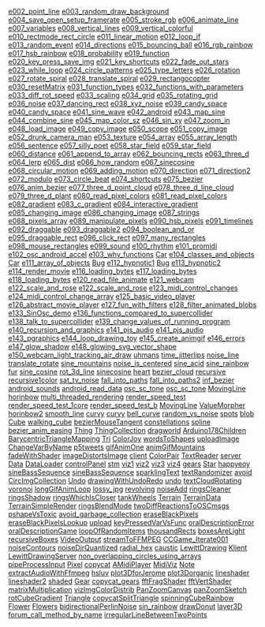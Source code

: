 [e002_point_line](https://github.com/hamoid/Fun-Programming/blob/master/processing/01/e002_point_line/) [e003_random_draw_background](https://github.com/hamoid/Fun-Programming/blob/master/processing/01/e003_random_draw_background/) [e004_save_open_setup_framerate](https://github.com/hamoid/Fun-Programming/blob/master/processing/01/e004_save_open_setup_framerate/) [e005_stroke_rgb](https://github.com/hamoid/Fun-Programming/blob/master/processing/01/e005_stroke_rgb/) [e006_animate_line](https://github.com/hamoid/Fun-Programming/blob/master/processing/01/e006_animate_line/) [e007_variables](https://github.com/hamoid/Fun-Programming/blob/master/processing/01/e007_variables/) [e008_vertical_lines](https://github.com/hamoid/Fun-Programming/blob/master/processing/01/e008_vertical_lines/) [e009_vertical_colorful](https://github.com/hamoid/Fun-Programming/blob/master/processing/01/e009_vertical_colorful/) [e010_rectmode_rect_circle](https://github.com/hamoid/Fun-Programming/blob/master/processing/01/e010_rectmode_rect_circle/) [e011_linear_motion](https://github.com/hamoid/Fun-Programming/blob/master/processing/01/e011_linear_motion/) [e012_loop_if](https://github.com/hamoid/Fun-Programming/blob/master/processing/01/e012_loop_if/) [e013_random_event](https://github.com/hamoid/Fun-Programming/blob/master/processing/01/e013_random_event/) [e014_directions](https://github.com/hamoid/Fun-Programming/blob/master/processing/01/e014_directions/) [e015_bouncing_ball](https://github.com/hamoid/Fun-Programming/blob/master/processing/01/e015_bouncing_ball/) [e016_rgb_rainbow](https://github.com/hamoid/Fun-Programming/blob/master/processing/01/e016_rgb_rainbow/) [e017_hsb_rainbow](https://github.com/hamoid/Fun-Programming/blob/master/processing/01/e017_hsb_rainbow/) [e018_probability](https://github.com/hamoid/Fun-Programming/blob/master/processing/01/e018_probability/) [e019_function](https://github.com/hamoid/Fun-Programming/blob/master/processing/01/e019_function/) [e020_key_press_save_img](https://github.com/hamoid/Fun-Programming/blob/master/processing/01/e020_key_press_save_img/) [e021_key_shortcuts](https://github.com/hamoid/Fun-Programming/blob/master/processing/01/e021_key_shortcuts/) [e022_fade_out_stars](https://github.com/hamoid/Fun-Programming/blob/master/processing/01/e022_fade_out_stars/) [e023_while_loop](https://github.com/hamoid/Fun-Programming/blob/master/processing/01/e023_while_loop/) [e024_circle_patterns](https://github.com/hamoid/Fun-Programming/blob/master/processing/01/e024_circle_patterns/) [e025_type_letters](https://github.com/hamoid/Fun-Programming/blob/master/processing/01/e025_type_letters/) [e026_rotation](https://github.com/hamoid/Fun-Programming/blob/master/processing/02/e026_rotation/) [e027_rotate_spiral](https://github.com/hamoid/Fun-Programming/blob/master/processing/02/e027_rotate_spiral/) [e028_translate_spiral](https://github.com/hamoid/Fun-Programming/blob/master/processing/02/e028_translate_spiral/) [e029_rectangocopter](https://github.com/hamoid/Fun-Programming/blob/master/processing/02/e029_rectangocopter/) [e030_resetMatrix](https://github.com/hamoid/Fun-Programming/blob/master/processing/02/e030_resetMatrix/) [e031_function_types](https://github.com/hamoid/Fun-Programming/blob/master/processing/02/e031_function_types/) [e032_functions_with_parameters](https://github.com/hamoid/Fun-Programming/blob/master/processing/02/e032_functions_with_parameters/) [e033_diff_rot_speed](https://github.com/hamoid/Fun-Programming/blob/master/processing/02/e033_diff_rot_speed/) [e033_scaling](https://github.com/hamoid/Fun-Programming/blob/master/processing/02/e033_scaling/) [e034_grid](https://github.com/hamoid/Fun-Programming/blob/master/processing/02/e034_grid/) [e035_rotating_grid](https://github.com/hamoid/Fun-Programming/blob/master/processing/02/e035_rotating_grid/) [e036_noise](https://github.com/hamoid/Fun-Programming/blob/master/processing/02/e036_noise/) [e037_dancing_rect](https://github.com/hamoid/Fun-Programming/blob/master/processing/02/e037_dancing_rect/) [e038_xyz_noise](https://github.com/hamoid/Fun-Programming/blob/master/processing/02/e038_xyz_noise/) [e039_candy_space](https://github.com/hamoid/Fun-Programming/blob/master/processing/02/e039_candy_space/) [e040_candy_space](https://github.com/hamoid/Fun-Programming/blob/master/processing/02/e040_candy_space/) [e041_sine_wave](https://github.com/hamoid/Fun-Programming/blob/master/processing/02/e041_sine_wave/) [e042_android](https://github.com/hamoid/Fun-Programming/blob/master/processing/02/e042_android/) [e043_map_sine](https://github.com/hamoid/Fun-Programming/blob/master/processing/02/e043_map_sine/) [e044_combine_sine](https://github.com/hamoid/Fun-Programming/blob/master/processing/02/e044_combine_sine/) [e045_map_color_sz](https://github.com/hamoid/Fun-Programming/blob/master/processing/02/e045_map_color_sz/) [e046_sin_xy](https://github.com/hamoid/Fun-Programming/blob/master/processing/02/e046_sin_xy/) [e047_zoom_in](https://github.com/hamoid/Fun-Programming/blob/master/processing/02/e047_zoom_in/) [e048_load_image](https://github.com/hamoid/Fun-Programming/blob/master/processing/02/e048_load_image/) [e049_copy_image](https://github.com/hamoid/Fun-Programming/blob/master/processing/02/e049_copy_image/) [e050_scope](https://github.com/hamoid/Fun-Programming/blob/master/processing/02/e050_scope/) [e051_copy_image](https://github.com/hamoid/Fun-Programming/blob/master/processing/03/e051_copy_image/) [e052_drunk_camera_man](https://github.com/hamoid/Fun-Programming/blob/master/processing/03/e052_drunk_camera_man/) [e053_texture](https://github.com/hamoid/Fun-Programming/blob/master/processing/03/e053_texture/) [e054_array](https://github.com/hamoid/Fun-Programming/blob/master/processing/03/e054_array/) [e055_array_length](https://github.com/hamoid/Fun-Programming/blob/master/processing/03/e055_array_length/) [e056_sentence](https://github.com/hamoid/Fun-Programming/blob/master/processing/03/e056_sentence/) [e057_silly_poet](https://github.com/hamoid/Fun-Programming/blob/master/processing/03/e057_silly_poet/) [e058_star_field](https://github.com/hamoid/Fun-Programming/blob/master/processing/03/e058_star_field/) [e059_star_field](https://github.com/hamoid/Fun-Programming/blob/master/processing/03/e059_star_field/) [e060_distance](https://github.com/hamoid/Fun-Programming/blob/master/processing/03/e060_distance/) [e061_append_to_array](https://github.com/hamoid/Fun-Programming/blob/master/processing/03/e061_append_to_array/) [e062_bouncing_rects](https://github.com/hamoid/Fun-Programming/blob/master/processing/03/e062_bouncing_rects/) [e063_three_d](https://github.com/hamoid/Fun-Programming/blob/master/processing/03/e063_three_d/) [e064_lerp](https://github.com/hamoid/Fun-Programming/blob/master/processing/03/e064_lerp/) [e065_dist](https://github.com/hamoid/Fun-Programming/blob/master/processing/03/e065_dist/) [e066_how_random](https://github.com/hamoid/Fun-Programming/blob/master/processing/03/e066_how_random/) [e067_sinecosine](https://github.com/hamoid/Fun-Programming/blob/master/processing/03/e067_sinecosine/) [e068_circular_motion](https://github.com/hamoid/Fun-Programming/blob/master/processing/03/e068_circular_motion/) [e069_adding_motion](https://github.com/hamoid/Fun-Programming/blob/master/processing/03/e069_adding_motion/) [e070_direction](https://github.com/hamoid/Fun-Programming/blob/master/processing/03/e070_direction/) [e071_direction2](https://github.com/hamoid/Fun-Programming/blob/master/processing/03/e071_direction2/) [e072_modulo](https://github.com/hamoid/Fun-Programming/blob/master/processing/03/e072_modulo/) [e073_circle_beat](https://github.com/hamoid/Fun-Programming/blob/master/processing/03/e073_circle_beat/) [e074_shortcuts](https://github.com/hamoid/Fun-Programming/blob/master/processing/03/e074_shortcuts/) [e075_bezier](https://github.com/hamoid/Fun-Programming/blob/master/processing/03/e075_bezier/) [e076_anim_bezier](https://github.com/hamoid/Fun-Programming/blob/master/processing/04/e076_anim_bezier/) [e077_three_d_point_cloud](https://github.com/hamoid/Fun-Programming/blob/master/processing/04/e077_three_d_point_cloud/) [e078_three_d_line_cloud](https://github.com/hamoid/Fun-Programming/blob/master/processing/04/e078_three_d_line_cloud/) [e079_three_d_plant](https://github.com/hamoid/Fun-Programming/blob/master/processing/04/e079_three_d_plant/) [e080_read_pixel_colors](https://github.com/hamoid/Fun-Programming/blob/master/processing/04/e080_read_pixel_colors/) [e081_read_pixel_colors](https://github.com/hamoid/Fun-Programming/blob/master/processing/04/e081_read_pixel_colors/) [e082_gradient](https://github.com/hamoid/Fun-Programming/blob/master/processing/04/e082_gradient/) [e083_c_gradient](https://github.com/hamoid/Fun-Programming/blob/master/processing/04/e083_c_gradient/) [e084_interactive_gradient](https://github.com/hamoid/Fun-Programming/blob/master/processing/04/e084_interactive_gradient/) [e085_changing_image](https://github.com/hamoid/Fun-Programming/blob/master/processing/04/e085_changing_image/) [e086_changing_image](https://github.com/hamoid/Fun-Programming/blob/master/processing/04/e086_changing_image/) [e087_strings](https://github.com/hamoid/Fun-Programming/blob/master/processing/04/e087_strings/) [e088_pixels_array](https://github.com/hamoid/Fun-Programming/blob/master/processing/04/e088_pixels_array/) [e089_manipulate_pixels](https://github.com/hamoid/Fun-Programming/blob/master/processing/04/e089_manipulate_pixels/) [e090_hsb_pixels](https://github.com/hamoid/Fun-Programming/blob/master/processing/04/e090_hsb_pixels/) [e091_timelines](https://github.com/hamoid/Fun-Programming/blob/master/processing/04/e091_timelines/) [e092_draggable](https://github.com/hamoid/Fun-Programming/blob/master/processing/04/e092_draggable/) [e093_draggable2](https://github.com/hamoid/Fun-Programming/blob/master/processing/04/e093_draggable2/) [e094_boolean_and_or](https://github.com/hamoid/Fun-Programming/blob/master/processing/04/e094_boolean_and_or/) [e095_draggable_rect](https://github.com/hamoid/Fun-Programming/blob/master/processing/04/e095_draggable_rect/) [e096_click_rect](https://github.com/hamoid/Fun-Programming/blob/master/processing/04/e096_click_rect/) [e097_many_rectangles](https://github.com/hamoid/Fun-Programming/blob/master/processing/04/e097_many_rectangles/) [e098_mouse_rectangles](https://github.com/hamoid/Fun-Programming/blob/master/processing/04/e098_mouse_rectangles/) [e099_sound](https://github.com/hamoid/Fun-Programming/blob/master/processing/04/e099_sound/) [e100_rhythm](https://github.com/hamoid/Fun-Programming/blob/master/processing/04/e100_rhythm/) [e101_promidi](https://github.com/hamoid/Fun-Programming/blob/master/processing/05/e101_promidi/) [e102_osc_android_accel](https://github.com/hamoid/Fun-Programming/blob/master/processing/05/e102_osc_android_accel/) [e103_why_functions](https://github.com/hamoid/Fun-Programming/blob/master/processing/05/e103_why_functions/) [Car](https://github.com/hamoid/Fun-Programming/blob/master/processing/05/e104_classes_and_objects/) [e104_classes_and_objects](https://github.com/hamoid/Fun-Programming/blob/master/processing/05/e104_classes_and_objects/) [Car](https://github.com/hamoid/Fun-Programming/blob/master/processing/05/e111_array_of_objects/) [e111_array_of_objects](https://github.com/hamoid/Fun-Programming/blob/master/processing/05/e111_array_of_objects/) [Bug](https://github.com/hamoid/Fun-Programming/blob/master/processing/05/e112_hypnotic1/) [e112_hypnotic1](https://github.com/hamoid/Fun-Programming/blob/master/processing/05/e112_hypnotic1/) [Bug](https://github.com/hamoid/Fun-Programming/blob/master/processing/05/e113_hypnotic2/) [e113_hypnotic2](https://github.com/hamoid/Fun-Programming/blob/master/processing/05/e113_hypnotic2/) [e114_render_movie](https://github.com/hamoid/Fun-Programming/blob/master/processing/05/e114_render_movie/) [e116_loading_bytes](https://github.com/hamoid/Fun-Programming/blob/master/processing/05/e116_loading_bytes/) [e117_loading_bytes](https://github.com/hamoid/Fun-Programming/blob/master/processing/05/e117_loading_bytes/) [e118_loading_bytes](https://github.com/hamoid/Fun-Programming/blob/master/processing/05/e118_loading_bytes/) [e120_read_file_animate](https://github.com/hamoid/Fun-Programming/blob/master/processing/05/e120_read_file_animate/) [e121_webcam](https://github.com/hamoid/Fun-Programming/blob/master/processing/05/e121_webcam/) [e122_scale_and_rose](https://github.com/hamoid/Fun-Programming/blob/master/processing/05/e122_scale_and_rose/) [e122_scale_and_rose](https://github.com/hamoid/Fun-Programming/blob/master/processing/05/e122_scale_and_rose/web-export/) [e123_midi_control_changes](https://github.com/hamoid/Fun-Programming/blob/master/processing/05/e123_midi_control_changes/) [e124_midi_control_change_array](https://github.com/hamoid/Fun-Programming/blob/master/processing/05/e124_midi_control_change_array/) [e125_basic_video_player](https://github.com/hamoid/Fun-Programming/blob/master/processing/05/e125_basic_video_player/) [e126_abstract_movie_player](https://github.com/hamoid/Fun-Programming/blob/master/processing/06/e126_abstract_movie_player/) [e127_fun_with_filters](https://github.com/hamoid/Fun-Programming/blob/master/processing/06/e127_fun_with_filters/) [e128_filter_animated_blobs](https://github.com/hamoid/Fun-Programming/blob/master/processing/06/e128_filter_animated_blobs/) [e133_SinOsc_demo](https://github.com/hamoid/Fun-Programming/blob/master/processing/06/e133_SinOsc_demo/) [e136_functions_compared_to_supercollider](https://github.com/hamoid/Fun-Programming/blob/master/processing/06/e136_functions_compared_to_supercollider/) [e138_talk_to_supercollider](https://github.com/hamoid/Fun-Programming/blob/master/processing/06/e138_talk_to_supercollider/) [e139_change_values_of_running_program](https://github.com/hamoid/Fun-Programming/blob/master/processing/06/e139_change_values_of_running_program/) [e140_recursion_and_graphics](https://github.com/hamoid/Fun-Programming/blob/master/processing/06/e140_recursion_and_graphics/) [e141_pjs_audio](https://github.com/hamoid/Fun-Programming/blob/master/processing/06/e141_pjs_audio/) [e141_pjs_audio](https://github.com/hamoid/Fun-Programming/blob/master/processing/06/e141_pjs_audio/web-export/) [e143_pgraphics](https://github.com/hamoid/Fun-Programming/blob/master/processing/06/e143_pgraphics/) [e144_loop_drawing_toy](https://github.com/hamoid/Fun-Programming/blob/master/processing/06/e144_loop_drawing_toy/) [e145_create_animgif](https://github.com/hamoid/Fun-Programming/blob/master/processing/06/e145_create_animgif/) [e146_errors](https://github.com/hamoid/Fun-Programming/blob/master/processing/06/e146_errors/) [e147_glow_shadow](https://github.com/hamoid/Fun-Programming/blob/master/processing/06/e147_glow_shadow/) [e148_glowing_svg_vector_shape](https://github.com/hamoid/Fun-Programming/blob/master/processing/06/e148_glowing_svg_vector_shape/) [e150_webcam_light_tracking_air_draw](https://github.com/hamoid/Fun-Programming/blob/master/processing/06/e150_webcam_light_tracking_air_draw/) [uhmans](https://github.com/hamoid/Fun-Programming/blob/master/processing/ideas/2006/04/22/uhmans/) [time_jitterlips](https://github.com/hamoid/Fun-Programming/blob/master/processing/ideas/2011/08/15/time_jitterlips/) [noise_line](https://github.com/hamoid/Fun-Programming/blob/master/processing/ideas/2011/08/noise_line/) [translate_rotate](https://github.com/hamoid/Fun-Programming/blob/master/processing/ideas/2011/08/translate_rotate/) [sine_mountains](https://github.com/hamoid/Fun-Programming/blob/master/processing/ideas/2011/09/21/sine_mountains/) [noise_is_centered](https://github.com/hamoid/Fun-Programming/blob/master/processing/ideas/2011/09/28/noise_is_centered/) [sine_acid](https://github.com/hamoid/Fun-Programming/blob/master/processing/ideas/2011/09/sine_acid/) [sine_rainbow](https://github.com/hamoid/Fun-Programming/blob/master/processing/ideas/2011/09/sine_rainbow/) [fur](https://github.com/hamoid/Fun-Programming/blob/master/processing/ideas/2011/10/06/fur/) [sine_cosine](https://github.com/hamoid/Fun-Programming/blob/master/processing/ideas/2011/10/07/sine_cosine/) [rot_3d_line](https://github.com/hamoid/Fun-Programming/blob/master/processing/ideas/2011/10/12/rot_3d_line/) [sinecosine](https://github.com/hamoid/Fun-Programming/blob/master/processing/ideas/2011/10/17/sinecosine/) [heart](https://github.com/hamoid/Fun-Programming/blob/master/processing/ideas/2011/10/26/heart/) [bezier_cloud](https://github.com/hamoid/Fun-Programming/blob/master/processing/ideas/2011/10/30/bezier_cloud/) [recursive](https://github.com/hamoid/Fun-Programming/blob/master/processing/ideas/2011/11/13/recursive/) [recursive1color](https://github.com/hamoid/Fun-Programming/blob/master/processing/ideas/2011/11/14/recursive1color/) [sat_tv_noise](https://github.com/hamoid/Fun-Programming/blob/master/processing/ideas/2011/12/03/sat_tv_noise/) [fall_into_paths](https://github.com/hamoid/Fun-Programming/blob/master/processing/ideas/2012/02/15/fall_into_paths/) [fall_into_paths2](https://github.com/hamoid/Fun-Programming/blob/master/processing/ideas/2012/02/18/fall_into_paths2/) [inf_bezier](https://github.com/hamoid/Fun-Programming/blob/master/processing/ideas/2012/02/18/inf_bezier/) [android_sounds](https://github.com/hamoid/Fun-Programming/blob/master/processing/ideas/2012/02/23/android_sounds/) [android_read_data](https://github.com/hamoid/Fun-Programming/blob/master/processing/ideas/2012/03/07/android_read_data/) [osc_sc_tone](https://github.com/hamoid/Fun-Programming/blob/master/processing/ideas/2012/03/09/osc_sc_tone/) [osc_sc_tone](https://github.com/hamoid/Fun-Programming/blob/master/processing/ideas/2012/03/09/osc_sc_tone/) [MovingLine](https://github.com/hamoid/Fun-Programming/blob/master/processing/ideas/2012/03/10/horinbow/) [horinbow](https://github.com/hamoid/Fun-Programming/blob/master/processing/ideas/2012/03/10/horinbow/) [multi_threaded_rendering](https://github.com/hamoid/Fun-Programming/blob/master/processing/ideas/2012/03/15/multi_threaded_rendering/) [render_speed_test](https://github.com/hamoid/Fun-Programming/blob/master/processing/ideas/2012/03/15/render_speed_test/) [render_speed_test_1core](https://github.com/hamoid/Fun-Programming/blob/master/processing/ideas/2012/03/15/render_speed_test_1core/) [render_speed_test_b](https://github.com/hamoid/Fun-Programming/blob/master/processing/ideas/2012/03/15/render_speed_test_b/) [MovingLine](https://github.com/hamoid/Fun-Programming/blob/master/processing/ideas/2012/03/21/horinbow2/) [ValueMorpher](https://github.com/hamoid/Fun-Programming/blob/master/processing/ideas/2012/03/21/horinbow2/) [horinbow2](https://github.com/hamoid/Fun-Programming/blob/master/processing/ideas/2012/03/21/horinbow2/) [smooth_line](https://github.com/hamoid/Fun-Programming/blob/master/processing/ideas/2012/03/22/smooth_line/) [curvy](https://github.com/hamoid/Fun-Programming/blob/master/processing/ideas/2012/03/30/curvy/) [curvy](https://github.com/hamoid/Fun-Programming/blob/master/processing/ideas/2012/03/30/curvy/web-export/) [bell_curve](https://github.com/hamoid/Fun-Programming/blob/master/processing/ideas/2012/04/01/bell_curve/) [random_vs_noise](https://github.com/hamoid/Fun-Programming/blob/master/processing/ideas/2012/04/01/random_vs_noise/) [spots](https://github.com/hamoid/Fun-Programming/blob/master/processing/ideas/2012/04/02/spots/) [blob](https://github.com/hamoid/Fun-Programming/blob/master/processing/ideas/2012/04/03/blob/) [Cube](https://github.com/hamoid/Fun-Programming/blob/master/processing/ideas/2012/04/03/walking_cube/) [walking_cube](https://github.com/hamoid/Fun-Programming/blob/master/processing/ideas/2012/04/03/walking_cube/) [bezierMouseTangent](https://github.com/hamoid/Fun-Programming/blob/master/processing/ideas/2012/04/05/bezierMouseTangent/) [constellations](https://github.com/hamoid/Fun-Programming/blob/master/processing/ideas/2012/04/05/constellations/) [spline](https://github.com/hamoid/Fun-Programming/blob/master/processing/ideas/2012/04/05/spline/) [bezier_anim_easing](https://github.com/hamoid/Fun-Programming/blob/master/processing/ideas/2012/04/07/bezier_anim_easing/) [Thing](https://github.com/hamoid/Fun-Programming/blob/master/processing/ideas/2012/06/dragworld/) [ThingCollection](https://github.com/hamoid/Fun-Programming/blob/master/processing/ideas/2012/06/dragworld/) [dragworld](https://github.com/hamoid/Fun-Programming/blob/master/processing/ideas/2012/06/dragworld/) [Arduino178Children](https://github.com/hamoid/Fun-Programming/blob/master/processing/ideas/2013/01/Arduino178Children/) [BarycentricTriangleMapping](https://github.com/hamoid/Fun-Programming/blob/master/processing/ideas/2013/02/BarycentricTriangleMapping/) [Tri](https://github.com/hamoid/Fun-Programming/blob/master/processing/ideas/2013/02/BarycentricTriangleMapping/) [ColorJoy](https://github.com/hamoid/Fun-Programming/blob/master/processing/ideas/2013/02/ColorJoy/) [wordsToShapes](https://github.com/hamoid/Fun-Programming/blob/master/processing/ideas/2013/06/wordsToShapes/) [uploadImage](https://github.com/hamoid/Fun-Programming/blob/master/processing/ideas/2013/07/uploadImage/) [ChangeVarByName](https://github.com/hamoid/Fun-Programming/blob/master/processing/ideas/2013/08/ChangeVarByName/) [p5tweets](https://github.com/hamoid/Fun-Programming/blob/master/processing/ideas/2013/08/p5tweets/) [gifAnimOne](https://github.com/hamoid/Fun-Programming/blob/master/processing/ideas/2013/10/gifAnimOne/) [animGifMountains](https://github.com/hamoid/Fun-Programming/blob/master/processing/ideas/2013/11/animGifMountains/) [fadeWithShader](https://github.com/hamoid/Fun-Programming/blob/master/processing/ideas/2013/11/fadeWithShader/) [imageDistortsImage](https://github.com/hamoid/Fun-Programming/blob/master/processing/ideas/2013/11/imageDistortsImage/) [client](https://github.com/hamoid/Fun-Programming/blob/master/processing/ideas/2013/11/prettyDecentDisplay/client/) [ColorPair](https://github.com/hamoid/Fun-Programming/blob/master/processing/ideas/2013/11/prettyDecentDisplay/server/) [TextReader](https://github.com/hamoid/Fun-Programming/blob/master/processing/ideas/2013/11/prettyDecentDisplay/server/) [server](https://github.com/hamoid/Fun-Programming/blob/master/processing/ideas/2013/11/prettyDecentDisplay/server/) [Data](https://github.com/hamoid/Fun-Programming/blob/master/processing/ideas/2013/11/stm/) [DataLoader](https://github.com/hamoid/Fun-Programming/blob/master/processing/ideas/2013/11/stm/) [controlPanel](https://github.com/hamoid/Fun-Programming/blob/master/processing/ideas/2013/11/stm/) [stm](https://github.com/hamoid/Fun-Programming/blob/master/processing/ideas/2013/11/stm/) [viz1](https://github.com/hamoid/Fun-Programming/blob/master/processing/ideas/2013/11/stm/) [viz2](https://github.com/hamoid/Fun-Programming/blob/master/processing/ideas/2013/11/stm/) [viz3](https://github.com/hamoid/Fun-Programming/blob/master/processing/ideas/2013/11/stm/) [viz4](https://github.com/hamoid/Fun-Programming/blob/master/processing/ideas/2013/11/stm/) [gears](https://github.com/hamoid/Fun-Programming/blob/master/processing/ideas/2013/12/gears/) [Star](https://github.com/hamoid/Fun-Programming/blob/master/processing/ideas/2013/12/happyeoy/) [happyeoy](https://github.com/hamoid/Fun-Programming/blob/master/processing/ideas/2013/12/happyeoy/) [sineBassSequence](https://github.com/hamoid/Fun-Programming/blob/master/processing/ideas/2013/12/sineBassSequence/) [sineBassSequence](https://github.com/hamoid/Fun-Programming/blob/master/processing/ideas/2013/12/sineBassSequence/) [sparklingText](https://github.com/hamoid/Fun-Programming/blob/master/processing/ideas/2013/12/sparklingText/) [textRandomizer](https://github.com/hamoid/Fun-Programming/blob/master/processing/ideas/2013/12/textRandomizer/) [avoid](https://github.com/hamoid/Fun-Programming/blob/master/processing/ideas/2014/01/avoid/) [CircImgCollection](https://github.com/hamoid/Fun-Programming/blob/master/processing/ideas/2014/01/drawingWithUndoRedo/) [Undo](https://github.com/hamoid/Fun-Programming/blob/master/processing/ideas/2014/01/drawingWithUndoRedo/) [drawingWithUndoRedo](https://github.com/hamoid/Fun-Programming/blob/master/processing/ideas/2014/01/drawingWithUndoRedo/) [undo](https://github.com/hamoid/Fun-Programming/blob/master/processing/ideas/2014/01/undo/) [textCloudRotating](https://github.com/hamoid/Fun-Programming/blob/master/processing/ideas/2014/02/textCloudRotating/) [voronoi](https://github.com/hamoid/Fun-Programming/blob/master/processing/ideas/2014/02/voronoi/) [longGifAnimLoop](https://github.com/hamoid/Fun-Programming/blob/master/processing/ideas/2014/03/longGifAnimLoop/) [lossy_jpg](https://github.com/hamoid/Fun-Programming/blob/master/processing/ideas/2014/03/lossy_jpg/) [revolving](https://github.com/hamoid/Fun-Programming/blob/master/processing/ideas/2014/03/revolving/) [noiseAdd](https://github.com/hamoid/Fun-Programming/blob/master/processing/ideas/2014/04/noiseAdd/) [ringsCleaner](https://github.com/hamoid/Fun-Programming/blob/master/processing/ideas/2014/04/ringsCleaner/) [ringsShadow](https://github.com/hamoid/Fun-Programming/blob/master/processing/ideas/2014/04/ringsShadow/) [ringsWhichIsCloser](https://github.com/hamoid/Fun-Programming/blob/master/processing/ideas/2014/04/ringsWhichIsCloser/) [tankWheels](https://github.com/hamoid/Fun-Programming/blob/master/processing/ideas/2014/04/tankWheels/) [Terrain](https://github.com/hamoid/Fun-Programming/blob/master/processing/ideas/2014/05/Terrain/) [TerrainData](https://github.com/hamoid/Fun-Programming/blob/master/processing/ideas/2014/05/Terrain/) [TerrainSimpleRender](https://github.com/hamoid/Fun-Programming/blob/master/processing/ideas/2014/05/Terrain/) [ringsBlendMode](https://github.com/hamoid/Fun-Programming/blob/master/processing/ideas/2014/05/ringsBlendMode/) [twoDiffReactionsToOSCmsgs](https://github.com/hamoid/Fun-Programming/blob/master/processing/ideas/2014/05/twoDiffReactionsToOSCmsgs/) [pshapeVsToxic](https://github.com/hamoid/Fun-Programming/blob/master/processing/ideas/2014/06/pshapeVsToxic/) [avoid_garbage_collection](https://github.com/hamoid/Fun-Programming/blob/master/processing/ideas/2014/08/avoid_garbage_collection/) [eraseBlackPixels](https://github.com/hamoid/Fun-Programming/blob/master/processing/ideas/2014/09/eraseBlackPixels/) [eraseBlackPixelsLookup](https://github.com/hamoid/Fun-Programming/blob/master/processing/ideas/2014/09/eraseBlackPixelsLookup/) [upload](https://github.com/hamoid/Fun-Programming/blob/master/processing/ideas/2014/09/processingjsImageUpload/) [keyPressedVarVsFunc](https://github.com/hamoid/Fun-Programming/blob/master/processing/ideas/2014/10/keyPressedVarVsFunc/) [oralDescriptionError](https://github.com/hamoid/Fun-Programming/blob/master/processing/ideas/2014/10/oralDescriptionError/) [oralDescriptionGame](https://github.com/hamoid/Fun-Programming/blob/master/processing/ideas/2014/10/oralDescriptionGame/) [loopOfRandomItems](https://github.com/hamoid/Fun-Programming/blob/master/processing/ideas/2014/11/loopOfRandomItems/) [thousandRects](https://github.com/hamoid/Fun-Programming/blob/master/processing/ideas/2014/11/thousandRects/) [boxesAreLight](https://github.com/hamoid/Fun-Programming/blob/master/processing/ideas/2015/01/boxesAreLight/) [recursiveBoxes](https://github.com/hamoid/Fun-Programming/blob/master/processing/ideas/2015/01/recursiveBoxes/) [VideoOutput](https://github.com/hamoid/Fun-Programming/blob/master/processing/ideas/2015/01/streamToFFMPEG/) [streamToFFMPEG](https://github.com/hamoid/Fun-Programming/blob/master/processing/ideas/2015/01/streamToFFMPEG/) [CCGame_Iterate001](https://github.com/hamoid/Fun-Programming/blob/master/processing/ideas/2015/02/CCGame_Iterate001/) [noiseContours](https://github.com/hamoid/Fun-Programming/blob/master/processing/ideas/2015/09/noiseContours/) [noiseDirQuantized](https://github.com/hamoid/Fun-Programming/blob/master/processing/ideas/2015/09/noiseDirQuantized/) [radial_hex](https://github.com/hamoid/Fun-Programming/blob/master/processing/ideas/2015/09/radial_hex/) [caustic](https://github.com/hamoid/Fun-Programming/blob/master/processing/ideas/2016/02/caustic/) [LewittDrawing](https://github.com/hamoid/Fun-Programming/blob/master/processing/ideas/2016/05/LewittDrawing/) [Klient](https://github.com/hamoid/Fun-Programming/blob/master/processing/ideas/2016/05/LewittDrawingServer/) [LewittDrawingServer](https://github.com/hamoid/Fun-Programming/blob/master/processing/ideas/2016/05/LewittDrawingServer/) [non_overlapping_circles_using_arrays](https://github.com/hamoid/Fun-Programming/blob/master/processing/ideas/2016/07/non_overlapping_circles_using_arrays/) [pipeProcessInput](https://github.com/hamoid/Fun-Programming/blob/master/processing/ideas/2016/07/pipeProcessInput/) [Pixel](https://github.com/hamoid/Fun-Programming/blob/master/processing/ideas/2017/01/copycat/) [copycat](https://github.com/hamoid/Fun-Programming/blob/master/processing/ideas/2017/01/copycat/) [AMidiPlayer](https://github.com/hamoid/Fun-Programming/blob/master/processing/ideas/2017/04/MidiViz/) [MidiViz](https://github.com/hamoid/Fun-Programming/blob/master/processing/ideas/2017/04/MidiViz/) [Note](https://github.com/hamoid/Fun-Programming/blob/master/processing/ideas/2017/04/MidiViz/) [extractAudioWithFfmpeg](https://github.com/hamoid/Fun-Programming/blob/master/processing/ideas/2017/05/extractAudioWithFfmpeg/) [hsluv](https://github.com/hamoid/Fun-Programming/blob/master/processing/ideas/2017/05/hsluv/) [plot3DforJerome](https://github.com/hamoid/Fun-Programming/blob/master/processing/ideas/2017/05/plot3DforJerome/) [plot3Dorganic](https://github.com/hamoid/Fun-Programming/blob/master/processing/ideas/2017/05/plot3Dorganic/) [lineshader](https://github.com/hamoid/Fun-Programming/blob/master/processing/ideas/2017/08/lineshader/) [lineshader2](https://github.com/hamoid/Fun-Programming/blob/master/processing/ideas/2017/08/lineshader2/) [shaded](https://github.com/hamoid/Fun-Programming/blob/master/processing/ideas/2017/08/shaded/) [Gear](https://github.com/hamoid/Fun-Programming/blob/master/processing/ideas/2017/10/copycat_gears/) [copycat_gears](https://github.com/hamoid/Fun-Programming/blob/master/processing/ideas/2017/10/copycat_gears/) [fftFragShader](https://github.com/hamoid/Fun-Programming/blob/master/processing/ideas/2018/03/fftFragShader/) [fftVertShader](https://github.com/hamoid/Fun-Programming/blob/master/processing/ideas/2018/03/fftVertShader/) [matrixMultiplication](https://github.com/hamoid/Fun-Programming/blob/master/processing/ideas/2018/03/matrixMultiplication/) [vizImgColorDistrib](https://github.com/hamoid/Fun-Programming/blob/master/processing/ideas/2018/03/vizImgColorDistrib/) [PanZoomCanvas](https://github.com/hamoid/Fun-Programming/blob/master/processing/ideas/2018/08/panZoomSketch/) [panZoomSketch](https://github.com/hamoid/Fun-Programming/blob/master/processing/ideas/2018/08/panZoomSketch/) [rotCubeGradient](https://github.com/hamoid/Fun-Programming/blob/master/processing/ideas/2018/09/rotCubeGradient/) [Triangle](https://github.com/hamoid/Fun-Programming/blob/master/processing/ideas/2018/10/copycatSplitTriangle/) [copycatSplitTriangle](https://github.com/hamoid/Fun-Programming/blob/master/processing/ideas/2018/10/copycatSplitTriangle/) [spinningCubeRainbow](https://github.com/hamoid/Fun-Programming/blob/master/processing/ideas/2018/10/spinningCubeRainbow/) [Flower](https://github.com/hamoid/Fun-Programming/blob/master/processing/ideas/2018/11/Flowers/) [Flowers](https://github.com/hamoid/Fun-Programming/blob/master/processing/ideas/2018/11/Flowers/) [bidirectionalPerlinNoise](https://github.com/hamoid/Fun-Programming/blob/master/processing/ideas/2019/01/bidirectionalPerlinNoise/) [sin_rainbow](https://github.com/hamoid/Fun-Programming/blob/master/processing/ideas/2019/09/sin_rainbow/) [drawDonut](https://github.com/hamoid/Fun-Programming/blob/master/processing/ideas/2019/11/drawDonut/) [layer3D](https://github.com/hamoid/Fun-Programming/blob/master/processing/ideas/2019/11/layer3D/) [forum_call_method_by_name](https://github.com/hamoid/Fun-Programming/blob/master/processing/ideas/2020/01/forum_call_method_by_name/) [irregularLineBetweenTwoPoints](https://github.com/hamoid/Fun-Programming/blob/master/processing/ideas/2020/03/irregularLineBetweenTwoPoints/) 